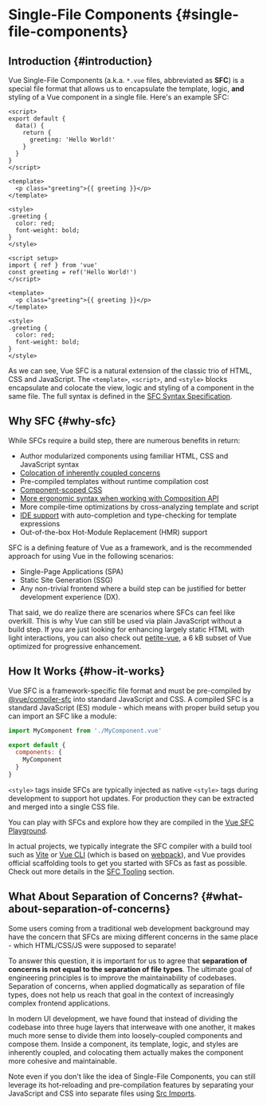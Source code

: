 # Single-File Components {#single-file-components}

## Introduction {#introduction}

Vue Single-File Components (a.k.a. `*.vue` files, abbreviated as **SFC**) is a special file format that allows us to encapsulate the template, logic, **and** styling of a Vue component in a single file. Here's an example SFC:

<div class="options-api">

```vue
<script>
export default {
  data() {
    return {
      greeting: 'Hello World!'
    }
  }
}
</script>

<template>
  <p class="greeting">{{ greeting }}</p>
</template>

<style>
.greeting {
  color: red;
  font-weight: bold;
}
</style>
```

</div>

<div class="composition-api">

```vue
<script setup>
import { ref } from 'vue'
const greeting = ref('Hello World!')
</script>

<template>
  <p class="greeting">{{ greeting }}</p>
</template>

<style>
.greeting {
  color: red;
  font-weight: bold;
}
</style>
```

</div>

As we can see, Vue SFC is a natural extension of the classic trio of HTML, CSS and JavaScript. The `<template>`, `<script>`, and `<style>` blocks encapsulate and colocate the view, logic and styling of a component in the same file. The full syntax is defined in the [SFC Syntax Specification](/api/sfc-spec).

## Why SFC {#why-sfc}

While SFCs require a build step, there are numerous benefits in return:

- Author modularized components using familiar HTML, CSS and JavaScript syntax
- [Colocation of inherently coupled concerns](#what-about-separation-of-concerns)
- Pre-compiled templates without runtime compilation cost
- [Component-scoped CSS](/api/sfc-css-features)
- [More ergonomic syntax when working with Composition API](/api/sfc-script-setup)
- More compile-time optimizations by cross-analyzing template and script
- [IDE support](/guide/scaling-up/tooling.html#ide-support) with auto-completion and type-checking for template expressions
- Out-of-the-box Hot-Module Replacement (HMR) support

SFC is a defining feature of Vue as a framework, and is the recommended approach for using Vue in the following scenarios:

- Single-Page Applications (SPA)
- Static Site Generation (SSG)
- Any non-trivial frontend where a build step can be justified for better development experience (DX).

That said, we do realize there are scenarios where SFCs can feel like overkill. This is why Vue can still be used via plain JavaScript without a build step. If you are just looking for enhancing largely static HTML with light interactions, you can also check out [petite-vue](https://github.com/vuejs/petite-vue), a 6 kB subset of Vue optimized for progressive enhancement.

## How It Works {#how-it-works}

Vue SFC is a framework-specific file format and must be pre-compiled by [@vue/compiler-sfc](https://github.com/vuejs/core/tree/main/packages/compiler-sfc) into standard JavaScript and CSS. A compiled SFC is a standard JavaScript (ES) module - which means with proper build setup you can import an SFC like a module:

```js
import MyComponent from './MyComponent.vue'

export default {
  components: {
    MyComponent
  }
}
```

`<style>` tags inside SFCs are typically injected as native `<style>` tags during development to support hot updates. For production they can be extracted and merged into a single CSS file.

You can play with SFCs and explore how they are compiled in the [Vue SFC Playground](https://sfc.vuejs.org/).

In actual projects, we typically integrate the SFC compiler with a build tool such as [Vite](https://vitejs.dev/) or [Vue CLI](http://cli.vuejs.org/) (which is based on [webpack](https://webpack.js.org/)), and Vue provides official scaffolding tools to get you started with SFCs as fast as possible. Check out more details in the [SFC Tooling](/guide/scaling-up/tooling) section.

## What About Separation of Concerns? {#what-about-separation-of-concerns}

Some users coming from a traditional web development background may have the concern that SFCs are mixing different concerns in the same place - which HTML/CSS/JS were supposed to separate!

To answer this question, it is important for us to agree that **separation of concerns is not equal to the separation of file types**. The ultimate goal of engineering principles is to improve the maintainability of codebases. Separation of concerns, when applied dogmatically as separation of file types, does not help us reach that goal in the context of increasingly complex frontend applications.

In modern UI development, we have found that instead of dividing the codebase into three huge layers that interweave with one another, it makes much more sense to divide them into loosely-coupled components and compose them. Inside a component, its template, logic, and styles are inherently coupled, and colocating them actually makes the component more cohesive and maintainable.

Note even if you don't like the idea of Single-File Components, you can still leverage its hot-reloading and pre-compilation features by separating your JavaScript and CSS into separate files using [Src Imports](/api/sfc-spec.html#src-imports).
